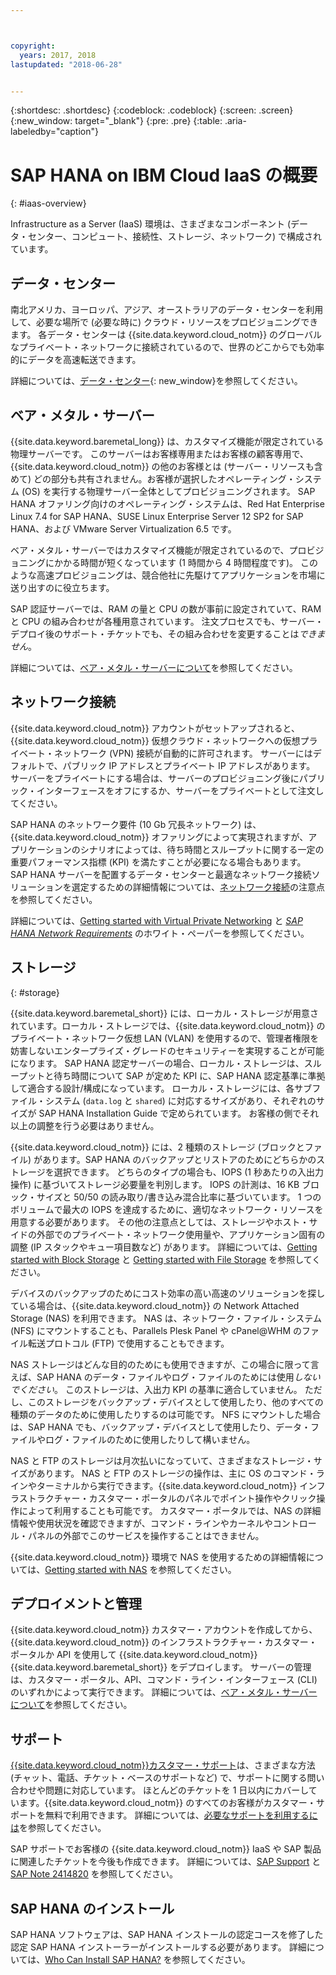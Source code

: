 ```yaml
---



copyright:
  years: 2017, 2018
lastupdated: "2018-06-28"


---
```


{:shortdesc: .shortdesc}
{:codeblock: .codeblock}
{:screen: .screen}
{:new_window: target="_blank"}
{:pre: .pre}
{:table: .aria-labeledby="caption"}

# SAP HANA on IBM Cloud IaaS の概要
{: #iaas-overview}

Infrastructure as a Server (IaaS) 環境は、さまざまなコンポーネント (データ・センター、コンピュート、接続性、ストレージ、ネットワーク) で構成されています。 

## データ・センター

南北アメリカ、ヨーロッパ、アジア、オーストラリアのデータ・センターを利用して、必要な場所で (必要な時に) クラウド・リソースをプロビジョニングできます。 各データ・センターは {{site.data.keyword.cloud_notm}} のグローバルなプライベート・ネットワークに接続されているので、世界のどこからでも効率的にデータを高速転送できます。

詳細については、[データ・センター](https://www.ibm.com/cloud-computing/bluemix/data-centers){: new_window}を参照してください。

## ベア・メタル・サーバー

{{site.data.keyword.baremetal_long}} は、カスタマイズ機能が限定されている物理サーバーです。 このサーバーはお客様専用またはお客様の顧客専用で、{{site.data.keyword.cloud_notm}} の他のお客様とは (サーバー・リソースも含めて) どの部分も共有されません。お客様が選択したオペレーティング・システム (OS) を実行する物理サーバー全体としてプロビジョニングされます。 SAP HANA オファリング向けのオペレーティング・システムは、Red Hat Enterprise Linux 7.4 for SAP HANA、SUSE Linux Enterprise Server 12 SP2 for SAP HANA、および VMware Server Virtualization 6.5 です。

ベア・メタル・サーバーではカスタマイズ機能が限定されているので、プロビジョニングにかかる時間が短くなっています (1 時間から 4 時間程度です)。 このような高速プロビジョニングは、競合他社に先駆けてアプリケーションを市場に送り出すのに役立ちます。

SAP 認証サーバーでは、RAM の量と CPU の数が事前に設定されていて、RAM と CPU の組み合わせが各種用意されています。 注文プロセスでも、サーバー・デプロイ後のサポート・チケットでも、その組み合わせを変更することは*できません*。

詳細については、[ベア・メタル・サーバーについて](https://console.bluemix.net/docs/bare-metal/about.html#about-bare-metal-servers)を参照してください。 

## ネットワーク接続

{{site.data.keyword.cloud_notm}} アカウントがセットアップされると、{{site.data.keyword.cloud_notm}} 仮想クラウド・ネットワークへの仮想プライベート・ネットワーク (VPN) 接続が自動的に許可されます。 サーバーにはデフォルトで、パブリック IP アドレスとプライベート IP アドレスがあります。 サーバーをプライベートにする場合は、サーバーのプロビジョニング後にパブリック・インターフェースをオフにするか、サーバーをプライベートとして注文してください。 

SAP HANA のネットワーク要件 (10 Gb 冗長ネットワーク) は、{{site.data.keyword.cloud_notm}} オファリングによって実現されますが、アプリケーションのシナリオによっては、待ち時間とスループットに関する一定の重要パフォーマンス指標 (KPI) を満たすことが必要になる場合もあります。 SAP HANA サーバーを配置するデータ・センターと最適なネットワーク接続ソリューションを選定するための詳細情報については、[ネットワーク接続](/docs/infrastructure/sap-hana/hana-considerations.html#network_connectivity)の注意点を参照してください。

詳細については、[Getting started with Virtual Private Networking](https://console.bluemix.net/docs/infrastructure/iaas-vpn/getting-started.html#getting-started-with-virtual-private-networking-vpn-) と [*SAP HANA Network Requirements*](https://www.sap.com/documents/2016/08/1cd2c2fb-807c-0010-82c7-eda71af511fa.html) のホワイト・ペーパーを参照してください。

## ストレージ
{: #storage}

{{site.data.keyword.baremetal_short}} には、ローカル・ストレージが用意されています。ローカル・ストレージでは、{{site.data.keyword.cloud_notm}} のプライベート・ネットワーク仮想 LAN (VLAN) を使用するので、管理者権限を妨害しないエンタープライズ・グレードのセキュリティーを実現することが可能になります。 SAP HANA 認定サーバーの場合、ローカル・ストレージは、スループットと待ち時間について SAP が定めた KPI に、SAP HANA 認定基準に準拠して適合する設計/構成になっています。 ローカル・ストレージには、各サブファイル・システム (`data.log` と `shared`) に対応するサイズがあり、それぞれのサイズが SAP HANA Installation Guide で定められています。 お客様の側でそれ以上の調整を行う必要はありません。

{{site.data.keyword.cloud_notm}} には、2 種類のストレージ (ブロックとファイル) があります。SAP HANA のバックアップとリストアのためにどちらかのストレージを選択できます。 どちらのタイプの場合も、IOPS (1 秒あたりの入出力操作) に基づいてストレージ必要量を判別します。 IOPS の計測は、16 KB ブロック・サイズと 50/50 の読み取り/書き込み混合比率に基づいています。 1 つのボリュームで最大の IOPS を達成するために、適切なネットワーク・リソースを用意する必要があります。 その他の注意点としては、ストレージやホスト・サイドの外部でのプライベート・ネットワーク使用量や、アプリケーション固有の調整 (IP スタックやキュー項目数など) があります。 詳細については、[Getting started with Block Storage](https://console.bluemix.net/docs/infrastructure/BlockStorage/index.html#getting-started-with-block-storage) と [Getting started with File Storage](https://console.bluemix.net/docs/infrastructure/FileStorage/index.html#getting-started-with-file-storage) を参照してください。

デバイスのバックアップのためにコスト効率の高い高速のソリューションを探している場合は、{{site.data.keyword.cloud_notm}} の Network Attached Storage (NAS) を利用できます。 NAS は、ネットワーク・ファイル・システム (NFS) にマウントすることも、Parallels Plesk Panel や cPanel@WHM のファイル転送プロトコル (FTP) で使用することもできます。

NAS ストレージはどんな目的のためにも使用できますが、この場合に限って言えば、SAP HANA のデータ・ファイルやログ・ファイルのためには使用*しないでください*。 このストレージは、入出力 KPI の基準に適合していません。 ただし、このストレージをバックアップ・デバイスとして使用したり、他のすべての種類のデータのために使用したりするのは可能です。 NFS にマウントした場合は、SAP HANA でも、バックアップ・デバイスとして使用したり、データ・ファイルやログ・ファイルのために使用したりして構いません。  
  
NAS と FTP のストレージは月次払いになっていて、さまざまなストレージ・サイズがあります。 NAS と FTP のストレージの操作は、主に OS のコマンド・ラインやターミナルから実行できます。{{site.data.keyword.cloud_notm}} インフラストラクチャー・カスタマー・ポータルのパネルでポイント操作やクリック操作によって利用することも可能です。 カスタマー・ポータルでは、NAS の詳細情報や使用状況を確認できますが、コマンド・ラインやカーネルやコントロール・パネルの外部でこのサービスを操作することはできません。

{{site.data.keyword.cloud_notm}} 環境で NAS を使用するための詳細情報については、[Getting started with NAS](https://console.bluemix.net/docs/infrastructure/network-attached-storage/index.html#getting-started-with-nas) を参照してください。

## デプロイメントと管理

{{site.data.keyword.cloud_notm}} カスタマー・アカウントを作成してから、{{site.data.keyword.cloud_notm}} のインフラストラクチャー・カスタマー・ポータルか API を使用して {{site.data.keyword.cloud_notm}} {{site.data.keyword.baremetal_short}} をデプロイします。 サーバーの管理は、カスタマー・ポータル、API、コマンド・ライン・インターフェース (CLI) のいずれかによって実行できます。 詳細については、[ベア・メタル・サーバーについて](https://console.bluemix.net/docs/bare-metal/about.html#about-bare-metal-servers)を参照してください。

## サポート

[{{site.data.keyword.cloud_notm}}カスタマー・サポート](https://console.bluemix.net/docs/support/index.html#getting-customer-support)は、さまざまな方法 (チャット、電話、チケット・ベースのサポートなど) で、サポートに関する問い合わせや問題に対応しています。 ほとんどのチケットを 1 日以内にカバーしています。{{site.data.keyword.cloud_notm}} のすべてのお客様がカスタマー・サポートを無料で利用できます。 詳細については、[必要なサポートを利用するには](https://console.bluemix.net./docs/support/index.html#getting-customer-support)を参照してください。

SAP サポートでお客様の {{site.data.keyword.cloud_notm}} IaaS や SAP 製品に関連したチケットを今後も作成できます。 詳細については、[SAP Support](https://support.sap.com/en/index.html) と [SAP Note 2414820](https://launchpad.support.sap.com/#/notes/2414820) を参照してください。

## SAP HANA のインストール

SAP HANA ソフトウェアは、SAP HANA インストールの認定コースを修了した認定 SAP HANA インストーラーがインストールする必要があります。 詳細については、[Who Can Install SAP HANA?](http://www.saphanacentral.com/p/who-can-install-sap-hana.html) を参照してください。
